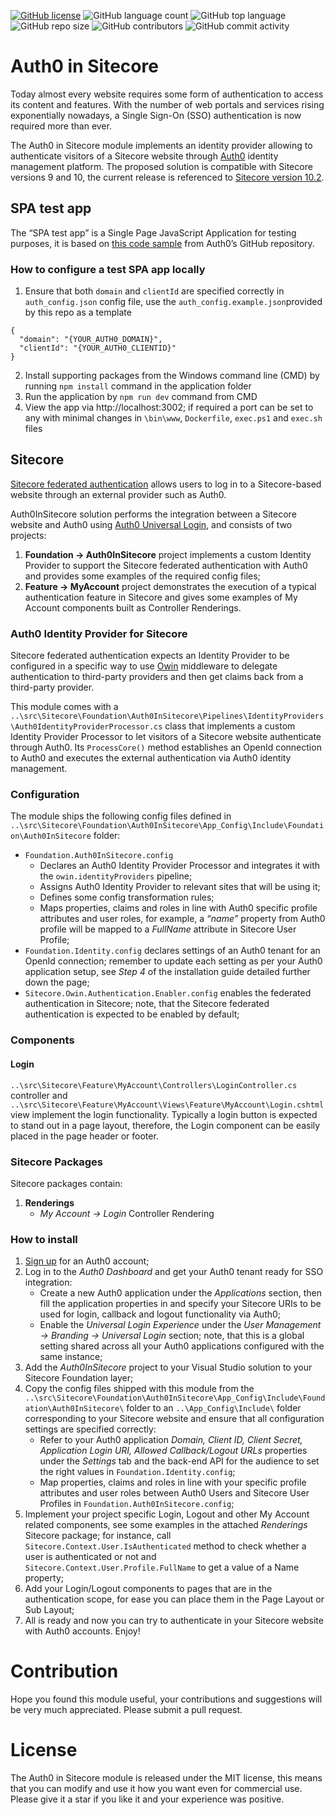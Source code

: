 [![GitHub license](https://img.shields.io/github/license/kate-orlova/auth0-in-sitecore.svg)](https://github.com/kate-orlova/auth0-in-sitecore/blob/master/LICENSE)
![GitHub language count](https://img.shields.io/github/languages/count/kate-orlova/auth0-in-sitecore.svg?style=flat)
![GitHub top language](https://img.shields.io/github/languages/top/kate-orlova/auth0-in-sitecore.svg?style=flat)
![GitHub repo size](https://img.shields.io/github/repo-size/kate-orlova/auth0-in-sitecore.svg?style=flat)
![GitHub contributors](https://img.shields.io/github/contributors/kate-orlova/auth0-in-sitecore)
![GitHub commit activity](https://img.shields.io/github/commit-activity/y/kate-orlova/auth0-in-sitecore)

# Auth0 in Sitecore
Today almost every website requires some form of authentication to access its content and features. With the number of web portals and services rising exponentially nowadays, a Single Sign-On (SSO) authentication is now required more than ever.

The Auth0 in Sitecore module implements an identity provider allowing to authenticate visitors of a Sitecore website through [Auth0](https://auth0.com/docs/get-started/auth0-overview) identity management platform. The proposed solution is compatible with Sitecore versions 9 and 10, the current release is referenced to [Sitecore version 10.2](https://dev.sitecore.net/Downloads/Sitecore_Experience_Platform/102/Sitecore_Experience_Platform_102.aspx).


## SPA test app
The “SPA test app” is a Single Page JavaScript Application for testing purposes, it is based on [this code sample](https://github.com/auth0-samples/auth0-javascript-samples/tree/master/01-Login) from Auth0’s GitHub repository.

### How to configure a test SPA app locally 
1. Ensure that both `domain` and `clientId` are specified correctly in `auth_config.json` config file, use the `auth_config.example.json`provided by this repo as a template 
```
{
  "domain": "{YOUR_AUTH0_DOMAIN}",
  "clientId": "{YOUR_AUTH0_CLIENTID}"
}
```
2. Install supporting packages from the Windows command line (CMD) by running `npm install` command in the application folder 
3. Run the application by `npm run dev` command from CMD
4. View the app via http://localhost:3002; if required a port can be set to any with minimal changes in `\bin\www`, `Dockerfile`, `exec.ps1` and `exec.sh` files

## Sitecore
[Sitecore federated authentication](https://doc.sitecore.com/xp/en/developers/102/sitecore-experience-manager/using-federated-authentication-with-sitecore.html) allows users to log in to a Sitecore-based website through an external provider such as Auth0.

Auth0InSitecore solution performs the integration between a Sitecore website and Auth0 using [Auth0 Universal Login](https://auth0.com/docs/authenticate/login/auth0-universal-login), and consists of two projects:
1. **Foundation -> Auth0InSitecore** project implements a custom Identity Provider to support the Sitecore federated authentication with Auth0 and provides some examples of the required config files; 
2. **Feature -> MyAccount** project demonstrates the execution of a typical authentication feature in Sitecore and gives some examples of My Account components built as Controller Renderings. 

### Auth0 Identity Provider for Sitecore
Sitecore federated authentication expects an Identity Provider to be configured in a specific way to use [Owin]( https://docs.microsoft.com/en-us/aspnet/core/fundamentals/owin?view=aspnetcore-6.0) middleware to delegate authentication to third-party providers and then get claims back from a third-party provider.

This module comes with a `..\src\Sitecore\Foundation\Auth0InSitecore\Pipelines\IdentityProviders\Auth0IdentityProviderProcessor.cs` class that implements a custom Identity Provider Processor to let visitors of a Sitecore website authenticate through Auth0. Its `ProcessCore()` method establishes an OpenId connection to Auth0 and executes the external authentication via Auth0 identity management.


### Configuration
The module ships the following config files defined in `..\src\Sitecore\Foundation\Auth0InSitecore\App_Config\Include\Foundation\Auth0InSitecore` folder:
 - `Foundation.Auth0InSitecore.config`
   - Declares an Auth0 Identity Provider Processor and integrates it with the `owin.identityProviders` pipeline;
   - Assigns Auth0 Identity Provider to relevant sites that will be using it;
   - Defines some config transformation rules;
   - Maps properties, claims and roles in line with Auth0 specific profile attributes and user roles, for example, a _“name”_ property from Auth0 profile will be mapped to a _FullName_ attribute in Sitecore User Profile;
 - `Foundation.Identity.config` declares settings of an Auth0 tenant for an OpenId connection; remember to update each setting as per your Auth0 application setup, see _Step 4_ of the installation guide detailed further down the page;
 - `Sitecore.Owin.Authentication.Enabler.config` enables the federated authentication in Sitecore; note, that the Sitecore federated authentication is expected to be enabled by default;
 
 
### Components
#### Login
`..\src\Sitecore\Feature\MyAccount\Controllers\LoginController.cs` controller and `..\src\Sitecore\Feature\MyAccount\Views\Feature\MyAccount\Login.cshtml` view implement the login functionality. Typically a login button is expected to stand out in a page layout, therefore, the Login component can be easily placed in the page header or footer.

### Sitecore Packages
Sitecore packages contain:
1. **Renderings**
   - _My Account -> Login_ Controller Rendering
 
 ### How to install
1. [Sign up](https://auth0.com/signup) for an Auth0 account;
2. Log in to the _Auth0 Dashboard_ and get your Auth0 tenant ready for SSO integration:
   - Create a new Auth0 application under the _Applications_ section, then fill the application properties in and specify your Sitecore URIs to be used for login, callback and logout functionality via Auth0;
   - Enable the _Universal Login Experience_ under the _User Management -> Branding -> Universal Login_ section; note, that this is a global setting shared across all your Auth0 applications configured with the same instance;
3. Add the _Auth0InSitecore_ project to your Visual Studio solution to your Sitecore Foundation layer;
4. Copy the config files shipped with this module from the `..\src\Sitecore\Foundation\Auth0InSitecore\App_Config\Include\Foundation\Auth0InSitecore\` folder to an  `..\App_Config\Include\` folder corresponding to your Sitecore website and ensure that all configuration settings are specified correctly:
   - Refer to your Auth0 application _Domain, Client ID, Client Secret, Application Login URI, Allowed Callback/Logout URLs_ properties under the _Settings_ tab and the back-end API for the audience to set the right values in `Foundation.Identity.config`;
   - Map properties, claims and roles in line with your specific profile attributes and user roles between Auth0 Users and Sitecore User Profiles in `Foundation.Auth0InSitecore.config`;
5. Implement your project specific Login, Logout and other My Account related components, see some examples in the attached _Renderings_ Sitecore package; for instance, call `Sitecore.Context.User.IsAuthenticated` method to check whether a user is authenticated or not and `Sitecore.Context.User.Profile.FullName` to get a value of a Name property;
6.	Add your Login/Logout components to pages that are in the authentication scope, for ease you can place them in the Page Layout or Sub Layout;
7.	All is ready and now you can try to authenticate in your Sitecore website with Auth0 accounts. Enjoy!


 
 
 
 
 # Contribution
Hope you found this module useful, your contributions and suggestions will be very much appreciated. Please submit a pull request.

 # License
The Auth0 in Sitecore module is released under the MIT license, this means that you can modify and use it how you want even for commercial use. Please give it a star if you like it and your experience was positive.

